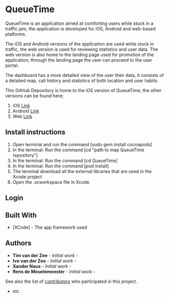 # QueueTime
QueueTime is an application aimed at comforting users while stuck in a traffic jam, the application is developed for iOS, Android and web-based platforms.

The iOS and Android versions of the application are used while stuck in traffic, the web version is used for reviewing statistics and user data.
The web version is also home to the landing page used for promotion of the application, through the landing page the user can proceed to the user portal.

The dashboard has a more detailed view of the user their data, it consists of a detailed map, call history and statistics of both location and user habits.

This GitHub Depository is home to the iOS version of QueueTime, the other versions can be found here;
1. iOS [Link](https://github.com/ivovanderzee/QueueTime-iOS)
2. Android [Link](https://github.com/ivovanderzee/QueueTime-iOS)
3. Web [Link](https://github.com/IamMauro/QueueTime)

## Install instructions
1. Open terminal and run the command [sudo gem install cocoapods]
2. In the terminal: Run the command [cd "path to map QueueTime repository"]
3. In the terminal: Run the command [cd QueueTime]
4. In the terminal: Run the command [pod install]
5. The terminal download all the external libraries that are used in the Xcode project
6. Open the .xcworkspace file in Xcode.
## Login

## Built With

* [XCode] - The app framework used

## Authors

* **Tim van der Zee** - *Initial work* - 
* **Ivo van der Zee** - *Initial work* - 
* **Xandor Naus** - *Initial work* - 
* **Rens de Meuelemeester** - *Initial work* - 


See also the list of [contributors](https://github.com/your/project/contributors) who participated in this project.

* etc
